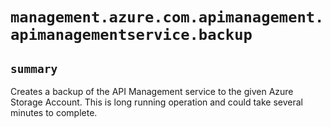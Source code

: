 # `management.azure.com.apimanagement.apimanagementservice.backup`

## `summary`
Creates a backup of the API Management service to the given Azure Storage Account. This is long running operation and could take several minutes to complete.



